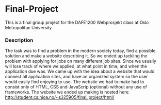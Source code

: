 # Final-Project

This is a final group project for the DAFE1200 Webprosjekt class at Oslo Metropolitan University.

### Description
The task was to find a problem in the modern society today, find a possible solution and make a website describing it. So we ended up tackling the problem with applying for jobs on many different job sites. Since we usually will lose track of where we applied, at what point in time, and when the application due was. We came up with the idea about a website that would connect all application sites, and have an organized system so the user would easily find enjoying to use.
The website we had to make had to consist only of HTML, CSS and JavaScrip (optional) without any use of frameworks.
The website we ended up making is hosted here: http://student.cs.hioa.no/~s325905/final_project/html/

